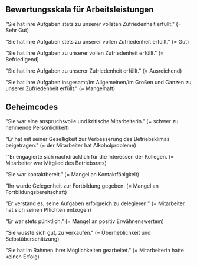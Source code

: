 ## Bewertungsskala für Arbeitsleistungen
"Sie hat ihre Aufgaben stets zu unserer vollsten Zufriedenheit erfüllt."
(= Sehr Gut)

"Sie hat ihre Aufgaben stets zu unserer vollen Zufriedenheit erfüllt."
(= Gut)

"Sie hat ihre Aufgaben zu unserer vollen Zufriedenheit erfüllt."
(= Befriedigend)

"Sie hat ihre Aufgaben zu unserer Zufriedenheit erfüllt."
(= Ausreichend)

"Sie hat ihre Aufgaben insgesamt/im Allgemeinen/im Großen und Ganzen zu unserer Zufriedenheit erfüllt."
(= Mangelhaft)

## Geheimcodes
"Sie war eine anspruchsvolle und kritische Mitarbeiterin."
(= schwer zu nehmende Persönlichkeit)

"Er hat mit seiner Geselligkeit zur Verbesserung des Betriebsklimas beigetragen."
(= der Mitarbeiter hat Alkoholprobleme)

'"Er engagierte sich nachdrücklich für die Interessen der Kollegen.
(= Mitarbeiter war Mitglied des Betriebsrats)

"Sie war kontaktbereit."
(= Mangel an Kontaktfähigkeit)

"Ihr wurde Gelegenheit zur Fortbildung gegeben.
(= Mangel an Fortbildungsbereitschaft)

"Er verstand es, seine Aufgaben erfolgreich zu delegieren."
(= Mitarbeiter hat sich seinen Pflichten entzogen)

"Er war stets pünktlich."
(= Mangel an positiv Erwähnenswertem)

"Sie wusste sich gut, zu verkaufen."
(= Überheblichkeit und Selbstüberschätzung)

"Sie hat im Rahmen ihrer Möglichkeiten gearbeitet."
(= Mitarbeiterin hatte keinen Erfolg)
